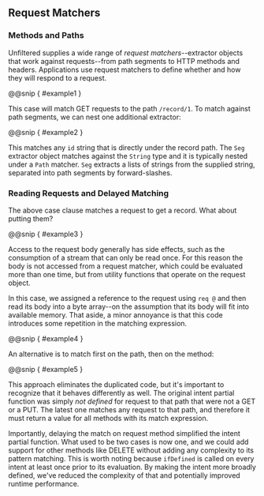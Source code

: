 Request Matchers
----------------

### Methods and Paths

Unfiltered supplies a wide range of *request matchers*--extractor
objects that work against requests--from path segments to HTTP methods
and headers. Applications use request matchers to define whether and
how they will respond to a request.

@@snip [ ](../../main/scala/06/a.scala) { #example1 }

This case will match GET requests to the path `/record/1`. To match
against path segments, we can nest one additional extractor:

@@snip [ ](../../main/scala/06/a.scala) { #example2 }

This matches any `id` string that is directly under the record
path. The `Seg` extractor object matches against the `String` type and
it is typically nested under a `Path` matcher. `Seg` extracts a lists
of strings from the supplied string, separated into path segments by
forward-slashes.

### Reading Requests and Delayed Matching

The above case clause matches a request to get a record. What about
putting them?

@@snip [ ](../../main/scala/06/a.scala) { #example3 }

Access to the request body generally has side effects, such as the
consumption of a stream that can only be read once. For this reason
the body is not accessed from a request matcher, which could be
evaluated more than one time, but from utility functions that operate
on the request object.

In this case, we assigned a reference to the request using `req @` and
then read its body into a byte array--on the assumption that its body
will fit into available memory. That aside, a minor annoyance is that
this code introduces some repetition in the matching expression.

@@snip [ ](../../main/scala/06/a.scala) { #example4 }

An alternative is to match first on the path, then on the method:

@@snip [ ](../../main/scala/06/a.scala) { #example5 }

This approach eliminates the duplicated code, but it's important to
recognize that it behaves differently as well. The original intent
partial function was simply *not defined* for request to that path
that were not a GET or a PUT. The latest one matches any request to
that path, and therefore it must return a value for all methods with
its match expression.

Importantly, delaying the match on request method simplified the
intent partial function. What used to be two cases is now one, and we
could add support for other methods like DELETE without adding any
complexity to its pattern matching. This is worth noting because
`ifDefined` is called on every intent at least once prior to its
evaluation. By making the intent more broadly defined, we've reduced
the complexity of that and potentially improved runtime performance.
